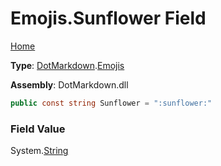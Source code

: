 # Emojis\.Sunflower Field

[Home](../../../README.md)

**Type**: [DotMarkdown](../../README.md)\.[Emojis](../README.md)

**Assembly**: DotMarkdown\.dll

```csharp
public const string Sunflower = ":sunflower:"
```

### Field Value

System\.[String](https://docs.microsoft.com/en-us/dotnet/api/system.string)